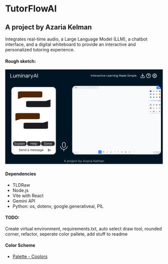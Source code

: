 # TutorFlowAI
## A project by Azaria Kelman
Integrates real-time audio, a Large Language Model (LLM), a chatbot interface, and a digital whiteboard to provide an interactive and personalized tutoring experience.

#### Rough sketch:
![Figma](Figma.png)

#### Dependencies
- TLDRaw
- Node.js
- Vite with React
- Gemini API
- Python: os, dotenv, google.generativeai, PIL

#### TODO: 
Create virtual environment, requirements.txt, auto select draw tool, rounded corner, refactor, seperate color pallete, add stuff to readme

#### Color Scheme
-  [Palette - Coolors](https://coolors.co/palette/001524-15616d-ffecd1-ff7d00-78290f)
